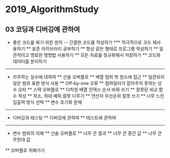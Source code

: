 # 2019_AlgorithmStudy

## 03 코딩과 디버깅에 관하여

* 좋은 코드를 짜기 위한 원칙
-- 간결한 코드를 작성하기
*** 적극적으로 코드 재사용하기
** 표준 라이브러리 공부하기
** 항상 같은 형태로 프로그램 작성하기
** 일관적이고 명료한 명명법 사용하기
** 모든 자료를 정규화해서 저장하기
** 코드와 데이터를 분리하기

- - - -

* 자주하는 실수에 대하여
** 산술 오버플로
** 배열 범위 밖 원소에 접근
** 일관되지 않은 범위 표현 방식 사용
** Off-by-one 오류
** 컴파일러가 잡아주지 못하는 상수 오타
** 스택 오버플로
** 다차원 배열 인덱스 순서 바꿔 쓰기
** 잘못된 비교 함수 작성
** 최소, 최대 예외 잘못 다루기
** 연산자 우선순위 잘못 쓰기
** 너무 느린 입출력 방식 선택
** 변수 초기화 문제

- - - - 

* 디버깅과 테스팅
** 디버깅에 관하여
** 테스트에 관하여

- - - - 
 
* 변수 범위의 이해
** 산술 오버플로
** 너무 큰 결과
** 너무 큰 중간 값
** 너무 큰 무한대 값

** 오버플로 피해가기
